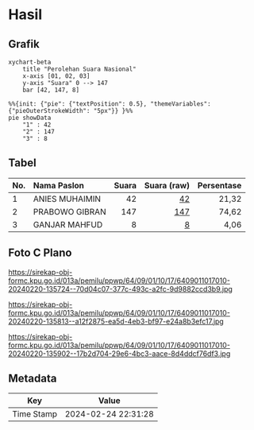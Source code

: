 # Hasil

## Grafik

```mermaid
xychart-beta
    title "Perolehan Suara Nasional"
    x-axis [01, 02, 03]
    y-axis "Suara" 0 --> 147
    bar [42, 147, 8]
```

```mermaid
%%{init: {"pie": {"textPosition": 0.5}, "themeVariables": {"pieOuterStrokeWidth": "5px"}} }%%
pie showData
    "1" : 42
    "2" : 147
    "3" : 8
```

## Tabel

| No. | Nama Paslon    | Suara | Suara (raw) | Persentase |
|:--- |:-------------- | -----:| -----------:| ----------:|
| 1   | ANIES MUHAIMIN | 42    | [42][p-1]   | 21,32      |
| 2   | PRABOWO GIBRAN | 147   | [147][p-2]  | 74,62      |
| 3   | GANJAR MAHFUD  | 8     | [8][p-3]    | 4,06       |


[p-1]: https://github.com/gigit-pemilu/pemilu-2024/blob/main/pilpres/hitung-suara/sub/64-kalimantan-timur/sub/09-penajam-paser-utara/sub/01-penajam/sub/1017-gersik/sub/010-tps/sub/paslon-1.txt
[p-2]: https://github.com/gigit-pemilu/pemilu-2024/blob/main/pilpres/hitung-suara/sub/64-kalimantan-timur/sub/09-penajam-paser-utara/sub/01-penajam/sub/1017-gersik/sub/010-tps/sub/paslon-2.txt
[p-3]: https://github.com/gigit-pemilu/pemilu-2024/blob/main/pilpres/hitung-suara/sub/64-kalimantan-timur/sub/09-penajam-paser-utara/sub/01-penajam/sub/1017-gersik/sub/010-tps/sub/paslon-3.txt

## Foto C Plano

https://sirekap-obj-formc.kpu.go.id/013a/pemilu/ppwp/64/09/01/10/17/6409011017010-20240220-135724--70d04c07-377c-493c-a2fc-9d9882ccd3b9.jpg

https://sirekap-obj-formc.kpu.go.id/013a/pemilu/ppwp/64/09/01/10/17/6409011017010-20240220-135813--a12f2875-ea5d-4eb3-bf97-e24a8b3efc17.jpg

https://sirekap-obj-formc.kpu.go.id/013a/pemilu/ppwp/64/09/01/10/17/6409011017010-20240220-135902--17b2d704-29e6-4bc3-aace-8d4ddcf76df3.jpg


## Metadata

| Key        | Value               |
| ---------- | ------------------- |
| Time Stamp | 2024-02-24 22:31:28 |



